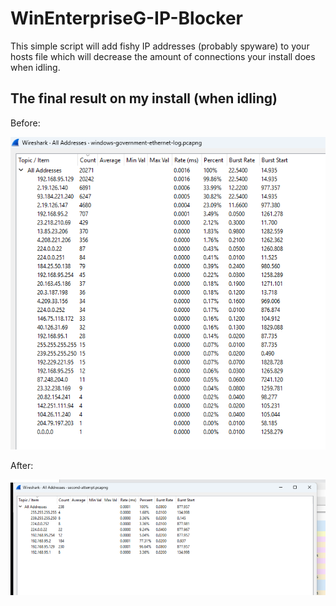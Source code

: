# WinEnterpriseG-IP-Blocker
This simple script will add fishy IP addresses (probably spyware) to your hosts file which will decrease the amount of connections your install does when idling.


## The final result on my install (when idling)
Before:

<img src="https://github.com/mewostick/WinEnterpriseG-IP-Blocker/blob/main/vmware_Z69M3F7767.png?raw=true">

After:

<img src="https://github.com/mewostick/WinEnterpriseG-IP-Blocker/blob/main/vmware_eQ4Lhkyc6Q.png?raw=true">
